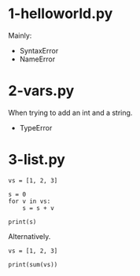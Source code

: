 # 1-helloworld.py

Mainly:

* SyntaxError
* NameError

# 2-vars.py

When trying to add an int and a string.

* TypeError

# 3-list.py

```
vs = [1, 2, 3]

s = 0
for v in vs:
    s = s + v

print(s)
```

Alternatively.

```
vs = [1, 2, 3]

print(sum(vs))
```
